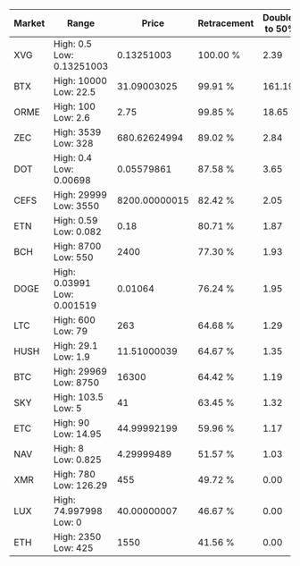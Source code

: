 | Market | Range | Price| Retracement | Doubles to 50% |
| --- | --- | --- | --- | --- |
| XVG | High: 0.5<br />Low: 0.13251003 | 0.13251003 | 100.00 % | 2.39 |
| BTX | High: 10000<br />Low: 22.5 | 31.09003025 | 99.91 % | 161.19 |
| ORME | High: 100<br />Low: 2.6 | 2.75 | 99.85 % | 18.65 |
| ZEC | High: 3539<br />Low: 328 | 680.62624994 | 89.02 % | 2.84 |
| DOT | High: 0.4<br />Low: 0.00698 | 0.05579861 | 87.58 % | 3.65 |
| CEFS | High: 29999<br />Low: 3550 | 8200.00000015 | 82.42 % | 2.05 |
| ETN | High: 0.59<br />Low: 0.082 | 0.18 | 80.71 % | 1.87 |
| BCH | High: 8700<br />Low: 550 | 2400 | 77.30 % | 1.93 |
| DOGE | High: 0.03991<br />Low: 0.001519 | 0.01064 | 76.24 % | 1.95 |
| LTC | High: 600<br />Low: 79 | 263 | 64.68 % | 1.29 |
| HUSH | High: 29.1<br />Low: 1.9 | 11.51000039 | 64.67 % | 1.35 |
| BTC | High: 29969<br />Low: 8750 | 16300 | 64.42 % | 1.19 |
| SKY | High: 103.5<br />Low: 5 | 41 | 63.45 % | 1.32 |
| ETC | High: 90<br />Low: 14.95 | 44.99992199 | 59.96 % | 1.17 |
| NAV | High: 8<br />Low: 0.825 | 4.29999489 | 51.57 % | 1.03 |
| XMR | High: 780<br />Low: 126.29 | 455 | 49.72 % | 0.00 |
| LUX | High: 74.997998<br />Low: 0 | 40.00000007 | 46.67 % | 0.00 |
| ETH | High: 2350<br />Low: 425 | 1550 | 41.56 % | 0.00 |
